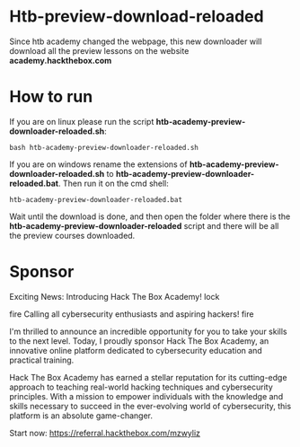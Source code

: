 # Htb-preview-download-reloaded
Since htb academy changed the webpage, this new downloader will download all the preview lessons on the website **academy.hackthebox.com**

# How to run 

If you are on linux please run the script **htb-academy-preview-downloader-reloaded.sh**:




`bash htb-academy-preview-downloader-reloaded.sh`



If you are on windows rename the extensions of **htb-academy-preview-downloader-reloaded.sh** to **htb-academy-preview-downloader-reloaded.bat**.
Then run it on the cmd shell: 


`htb-academy-preview-downloader-reloaded.bat`



Wait until the download is done, and then open the folder where there is the **htb-academy-preview-downloader-reloaded** script and there will be all the preview courses downloaded.

# Sponsor
Exciting News: Introducing Hack The Box Academy! lock

fire Calling all cybersecurity enthusiasts and aspiring hackers! fire

I'm thrilled to announce an incredible opportunity for you to take your skills to the next level. Today, I proudly sponsor Hack The Box Academy, an innovative online platform dedicated to cybersecurity education and practical training.

Hack The Box Academy has earned a stellar reputation for its cutting-edge approach to teaching real-world hacking techniques and cybersecurity principles. With a mission to empower individuals with the knowledge and skills necessary to succeed in the ever-evolving world of cybersecurity, this platform is an absolute game-changer.

Start now: https://referral.hackthebox.com/mzwyliz
